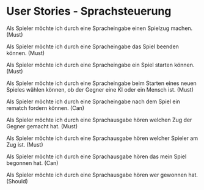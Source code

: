 # User Stories - Sprachsteuerung
Als Spieler möchte ich durch eine Spracheingabe einen Spielzug
machen. (Must)

Als Spieler möchte ich durch eine Spracheingabe das Spiel beenden
können. (Must)

Als Spieler möchte ich durch eine Spracheingabe ein Spiel starten
können. (Must)

Als Spieler möchte ich durch eine Spracheingabe beim Starten eines
neuen Spieles wählen können, ob der Gegner eine KI oder ein Mensch
ist. (Must)

Als Spieler möchte ich durch eine Spracheingabe nach dem Spiel ein
rematch fordern können. (Can)



Als Spieler möchte ich durch eine Sprachausgabe hören welchen Zug
der Gegner gemacht hat. (Must)

Als Spieler möchte ich durch eine Sprachausgabe hören welcher
Spieler am Zug ist. (Must)

Als Spieler möchte ich durch eine Sprachausgabe hören das mein Spiel
begonnen hat. (Can)

Als Spieler möchte ich durch eine Sprachausgabe hören wer gewonnen
hat. (Should)
